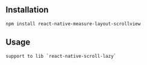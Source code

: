 ## Installation
```
npm install react-native-measure-layout-scrollview
```

## Usage
```
support to lib `react-native-scroll-lazy`
```